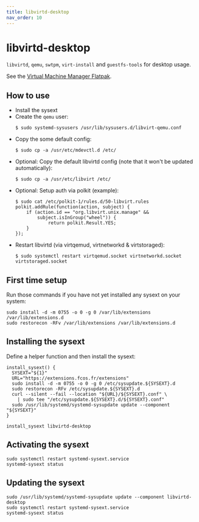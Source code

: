```yaml
---
title: libvirtd-desktop
nav_order: 10
---
```


# libvirtd-desktop

`libvirtd`, `qemu`, `swtpm`, `virt-install` and `guestfs-tools` for desktop
usage.

See the [Virtual Machine Manager Flatpak](https://flathub.org/apps/org.virt_manager.virt-manager).

## How to use

- Install the sysext
- Create the `qemu` user:
  ```
  $ sudo systemd-sysusers /usr/lib/sysusers.d/libvirt-qemu.conf
  ```
- Copy the some default config:
  ```
  $ sudo cp -a /usr/etc/mdevctl.d /etc/
  ```
- Optional: Copy the default libvirtd config (note that it won't be updated automatically):
  ```
  $ sudo cp -a /usr/etc/libvirt /etc/
  ```
- Optional: Setup auth via polkit (example):
  ```
  $ sudo cat /etc/polkit-1/rules.d/50-libvirt.rules
  polkit.addRule(function(action, subject) {
      if (action.id == "org.libvirt.unix.manage" &&
          subject.isInGroup("wheel")) {
              return polkit.Result.YES;
      }
  });
  ```
- Restart libvirtd (via virtqemud, virtnetworkd & virtstoraged):
  ```
  $ sudo systemctl restart virtqemud.socket virtnetworkd.socket virtstoraged.socket
  ```

## First time setup

Run those commands if you have not yet installed any sysext on your system:

```
sudo install -d -m 0755 -o 0 -g 0 /var/lib/extensions /var/lib/extensions.d
sudo restorecon -RFv /var/lib/extensions /var/lib/extensions.d
```

## Installing the sysext

Define a helper function and then install the sysext:

```
install_sysext() {
  SYSEXT="${1}"
  URL="https://extensions.fcos.fr/extensions"
  sudo install -d -m 0755 -o 0 -g 0 /etc/sysupdate.${SYSEXT}.d
  sudo restorecon -RFv /etc/sysupdate.${SYSEXT}.d
  curl --silent --fail --location "${URL}/${SYSEXT}.conf" \
    | sudo tee "/etc/sysupdate.${SYSEXT}.d/${SYSEXT}.conf"
  sudo /usr/lib/systemd/systemd-sysupdate update --component "${SYSEXT}"
}

install_sysext libvirtd-desktop
```

## Activating the sysext

```
sudo systemctl restart systemd-sysext.service
systemd-sysext status
```

## Updating the sysext

```
sudo /usr/lib/systemd/systemd-sysupdate update --component libvirtd-desktop
sudo systemctl restart systemd-sysext.service
systemd-sysext status
```
